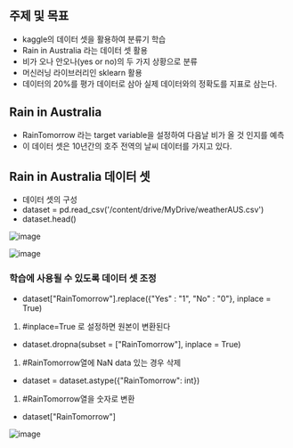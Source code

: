 ## 주제 및 목표

- kaggle의 데이터 셋을 활용하여 분류기 학습
- Rain in Australia 라는 데이터 셋 활용
- 비가 오나 안오나(yes or no)의 두 가지 상황으로 분류
- 머신러닝 라이브러리인 sklearn 활용
- 데이터의 20%를 평가 데이터로 삼아 실제 데이터와의 정확도를 지표로 삼는다.

## Rain in Australia

-  RainTomorrow 라는 target variable을 설정하여 다음날 비가 올 것 인지를 예측
-  이 데이터 셋은 10년간의 호주 전역의 날씨 데이터를 가지고 있다.

## Rain in Australia 데이터 셋

- 데이터 셋의 구성
- dataset = pd.read_csv('/content/drive/MyDrive/weatherAUS.csv')
- dataset.head()
 
 ![image](https://user-images.githubusercontent.com/77203609/131076170-7ed1b501-23ef-45f3-ade9-1429a67c6bbe.png)
 
 ![image](https://user-images.githubusercontent.com/77203609/131076275-0db4838c-866c-4d22-980a-7bacec56f455.png)
 
### 학습에 사용될 수 있도록 데이터 셋 조정

- dataset["RainTomorrow"].replace({"Yes" : "1", "No" : "0"}, inplace = True) 
1. #inplace=True 로 설정하면 원본이 변환된다
- dataset.dropna(subset = ["RainTomorrow"], inplace = True) 
1. #RainTomorrow열에 NaN data 있는 경우 삭제 
- dataset = dataset.astype({"RainTomorrow": int}) 
1. #RainTomorrow열을 숫자로 변환
- dataset["RainTomorrow"]

![image](https://user-images.githubusercontent.com/77203609/131077545-3ea49f11-96f2-4ecb-8d2c-a366b8219d05.png)
